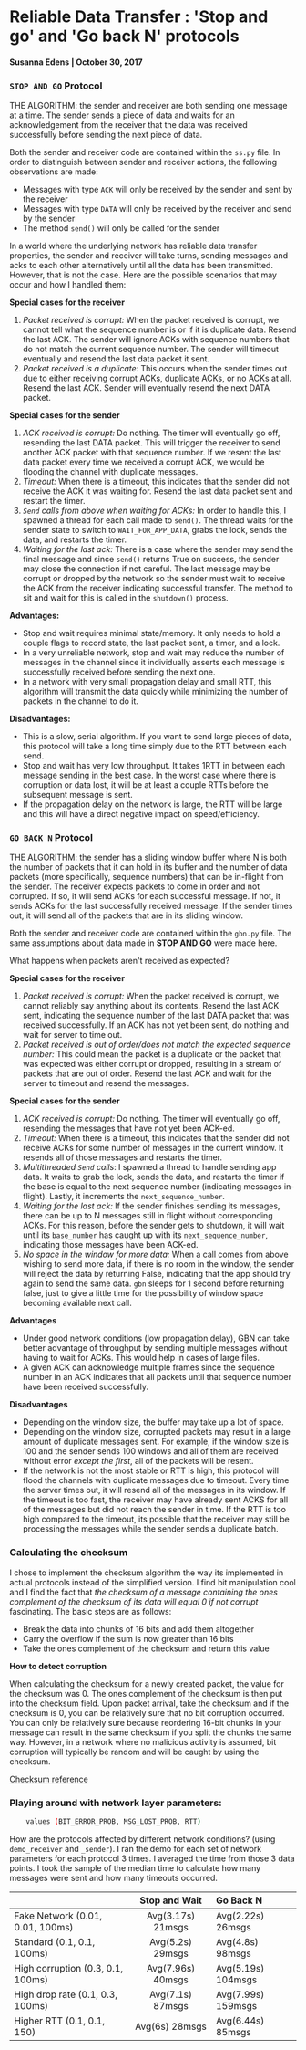 # Reliable Data Transfer : 'Stop and go' and 'Go back N' protocols
#### Susanna Edens | October 30, 2017

### `STOP AND GO` Protocol
THE ALGORITHM: the sender and receiver are both sending one message at a time. The sender sends a piece of data and waits for an acknowledgement from the receiver that the data was received successfully before sending the next piece of data.

Both the sender and receiver code are contained within the `ss.py` file. In order to distinguish between sender and receiver actions, the following observations are made:
- Messages with type `ACK` will only be received by the sender and sent by the receiver
- Messages with type `DATA` will only be received by the receiver and send by the sender
- The method `send()` will only be called for the sender

In a world where the underlying network has reliable data transfer properties, the sender and receiver will take turns, sending messages and acks to each other alternatively until all the data has been transmitted. However, that is not the case. Here are the possible scenarios that may occur and how I handled them:

**Special cases for the receiver**
  1. _Packet received is corrupt:_ When the packet received is corrupt, we cannot tell what the sequence number is or if it is duplicate data. Resend the last ACK. The sender will ignore ACKs with sequence numbers that do not match the current sequence number. The sender will timeout eventually and resend the last data packet it sent.
  1. _Packet received is a duplicate:_ This occurs when the sender times out due to either receiving corrupt ACKs, duplicate ACKs, or no ACKs at all. Resend the last ACK. Sender will eventually resend the next DATA packet.

**Special cases for the sender**
  1. _ACK received is corrupt:_ Do nothing. The timer will eventually go off, resending the last DATA packet. This will trigger the receiver to send another ACK packet with that sequence number. If we resent the last data packet every time we received a corrupt ACK, we would be flooding the channel with duplicate messages.
  1. _Timeout:_ When there is a timeout, this indicates that the sender did not receive the ACK it was waiting for. Resend the last data packet sent and restart the timer.
  1. _`Send` calls from above when waiting for ACKs:_ In order to handle this, I spawned a thread for each call made to `send()`. The thread waits for the sender state to switch to `WAIT_FOR_APP_DATA`, grabs the lock, sends the data, and restarts the timer.
  1. _Waiting for the last ack:_ There is a case where the sender may send the final message and since `send()` returns True on success, the sender may close the connection if not careful. The last message may be corrupt or dropped by the network so the sender must wait to receive the ACK from the receiver indicating successful transfer. The method to sit and wait for this is called in the `shutdown()` process.

**Advantages:**
- Stop and wait requires minimal state/memory. It only needs to hold a couple flags to record state, the last packet sent, a timer, and a lock.
- In a very unreliable network, stop and wait may reduce the number of messages in the channel since it individually asserts each message is successfully received before sending the next one.
- In a network with very small propagation delay and small RTT, this algorithm will transmit the data quickly while minimizing the number of packets in the channel to do it.

**Disadvantages:**
- This is a slow, serial algorithm. If you want to send large pieces of data, this protocol will take a long time simply due to the RTT between each send.
- Stop and wait has very low throughput. It takes 1RTT in between each message sending in the best case. In the worst case where there is corruption or data lost, it will be at least a couple RTTs before the subsequent message is sent.
- If the propagation delay on the network is large, the RTT will be large and this will have a direct negative impact on speed/efficiency.


### `GO BACK N` Protocol
THE ALGORITHM: the sender has a sliding window buffer where N is both the number of packets that it can hold in its buffer and the number of data packets (more specifically, sequence numbers) that can be in-flight from the sender. The receiver expects packets to come in order and not corrupted. If so, it will send ACKs for each successful message. If not, it sends ACKs for the last successfully received message. If the sender times out, it will send all of the packets that are in its sliding window.

Both the sender and receiver code are contained within the `gbn.py` file. The same assumptions about data made in **STOP AND GO** were made here.

What happens when packets aren't received as expected?

**Special cases for the receiver**
  1. _Packet received is corrupt:_ When the packet received is corrupt, we cannot reliably say anything about its contents. Resend the last ACK sent, indicating the sequence number of the last DATA packet that was received successfully. If an ACK has not yet been sent, do nothing and wait for server to time out.
  1. _Packet received is out of order/does not match the expected sequence number:_  This could mean the packet is a duplicate or the packet that was expected was either corrupt or dropped, resulting in a stream of packets that are out of order. Resend the last ACK and wait for the server to timeout and resend the messages.

**Special cases for the sender**
  1. _ACK received is corrupt:_ Do nothing. The timer will eventually go off, resending the messages that have not yet been ACK-ed.
  1. _Timeout:_ When there is a timeout, this indicates that the sender did not receive ACKs for some number of messages in the current window. It resends all of those messages and restarts the timer.
  1. _Multithreaded `Send` calls_: I spawned a thread to handle sending app data. It waits to grab the lock, sends the data, and restarts the timer if the base is equal to the next sequence number (indicating messages in-flight). Lastly, it increments the `next_sequence_number`.
  1. _Waiting for the last ack:_ If the sender finishes sending its messages, there can be up to N messages still in flight without corresponding ACKs. For this reason, before the sender gets to shutdown, it will wait until its `base_number` has caught up with its `next_sequence_number`, indicating those messages have been ACK-ed.
  1. _No space in the window for more data:_ When a call comes from above wishing to send more data, if there is no room in the window, the sender will reject the data by returning False, indicating that the app should try again to send the same data. `gbn` sleeps for 1 second before returning false, just to give a little time for the possibility of window space becoming available next call.


**Advantages**
- Under good network conditions (low propagation delay), GBN can take better advantage of throughput by sending multiple messages without having to wait for ACKs. This would help in cases of large files.
- A given ACK can acknowledge multiple frames since the sequence number in an ACK indicates that all packets until that sequence number have been received successfully.

**Disadvantages**
- Depending on the window size, the buffer may take up a lot of space.
- Depending on the window size, corrupted packets may result in a large amount of duplicate messages sent. For example, if the window size is 100 and the sender sends 100 windows and all of them are received without error _except the first_, all of the packets will be resent.
- If the network is not the most stable or RTT is high, this protocol will flood the channels with duplicate messages due to timeout. Every time the server times out, it will resend all of the messages in its window. If the timeout is too fast, the receiver may have already sent ACKS for all of the messages but did not reach the sender in time. If the RTT is too high compared to the timeout, its possible that the receiver may still be processing the messages while the sender sends a duplicate batch.


### Calculating the checksum
I chose to implement the checksum algorithm the way its implemented in actual protocols instead of the simplified version. I find bit manipulation cool and I find the fact that _the checksum of a message containing the ones complement of the checksum of its data will equal 0 if not corrupt_ fascinating. The basic steps are as follows:
- Break the data into chunks of 16 bits and add them altogether
- Carry the overflow if the sum is now greater than 16 bits
- Take the ones complement of the checksum and return this value

**How to detect corruption**

When calculating the checksum for a newly created packet, the value for the checksum was 0. The ones complement of the checksum is then put into the checksum field. Upon packet arrival, take the checksum and if the checksum is 0, you can be relatively sure that no bit corruption occurred. You can only be relatively sure because reordering 16-bit chunks in your message can result in the same checksum if you split the chunks the same way. However, in a network where no malicious activity is assumed, bit corruption will typically be random and will be caught by using the checksum.

[Checksum reference](http://www.roman10.net/2011/11/27/how-to-calculate-iptcpudp-checksumpart-1-theory/)


### Playing around with network layer parameters:
```bash
    values (BIT_ERROR_PROB, MSG_LOST_PROB, RTT)
```

How are the protocols affected by different network conditions? (using `demo_receiver` and `_sender`). I ran the demo for each set of network parameters for each protocol 3 times. I averaged the time from those 3 data points. I took the sample of the median time to calculate how many messages were sent and how many timeouts occurred.


|                                   | Stop and Wait     | Go Back N         |
| -------------                     |:-------------:    |:-----             |
| Fake Network (0.01, 0.01, 100ms)  | Avg(3.17s) 21msgs | Avg(2.22s) 26msgs |
| Standard (0.1, 0.1, 100ms)        | Avg(5.2s) 29msgs  | Avg(4.8s) 98msgs |
| High corruption (0.3, 0.1, 100ms) | Avg(7.96s) 40msgs | Avg(5.19s) 104msgs |
| High drop rate (0.1, 0.3, 100ms)  | Avg(7.1s) 87msgs | Avg(7.99s) 159msgs |
| Higher RTT (0.1, 0.1, 150)          | Avg(6s) 28msgs | Avg(6.44s) 85msgs |